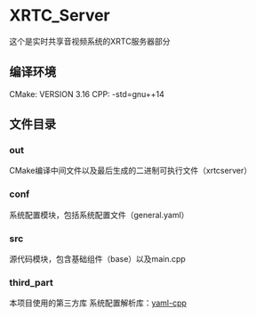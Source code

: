 <!--
 * @Author: Sugar 45682h@gmail.com
 * @Date: 2022-11-24 11:12:42
 * @Describe: 
-->
# XRTC_Server

这个是实时共享音视频系统的XRTC服务器部分

## 编译环境
CMake: VERSION 3.16
CPP: -std=gnu++14

## 文件目录
### out
CMake编译中间文件以及最后生成的二进制可执行文件（xrtcserver）
### conf
系统配置模块，包括系统配置文件（general.yaml）
### src
源代码模块，包含基础组件（base）以及main.cpp
### third_part
本项目使用的第三方库
系统配置解析库：[yaml-cpp](https://github.com/jbeder/yaml-cpp)